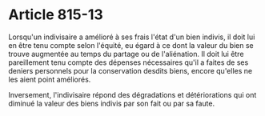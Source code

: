 # Article 815-13

Lorsqu'un indivisaire a amélioré à ses frais l'état d'un bien indivis, il doit lui en être tenu compte selon l'équité, eu égard à ce dont la valeur du bien se trouve augmentée au temps du partage ou de l'aliénation. Il doit lui être pareillement tenu compte des dépenses nécessaires qu'il a faites de ses deniers personnels pour la conservation desdits biens, encore qu'elles ne les aient point améliorés.

Inversement, l'indivisaire répond des dégradations et détériorations qui ont diminué la valeur des biens indivis par son fait ou par sa faute.
